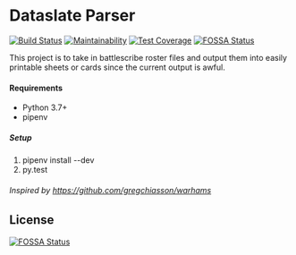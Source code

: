 # Dataslate Parser
[![Build Status](https://drone.stvnksslr.com/api/badges/stvnksslr/dataslate-parser/status.svg)](https://drone.stvnksslr.com/stvnksslr/dataslate-parser)
[![Maintainability](https://api.codeclimate.com/v1/badges/86bd40b6d3fd037140d4/maintainability)](https://codeclimate.com/github/stvnksslr/dataslate-parser/maintainability)
[![Test Coverage](https://api.codeclimate.com/v1/badges/86bd40b6d3fd037140d4/test_coverage)](https://codeclimate.com/github/stvnksslr/dataslate-parser/test_coverage)
[![FOSSA Status](https://app.fossa.io/api/projects/git%2Bgithub.com%2Fstvnksslr%2Fdataslate-parser.svg?type=shield)](https://app.fossa.io/projects/git%2Bgithub.com%2Fstvnksslr%2Fdataslate-parser?ref=badge_shield)

This project is to take in battlescribe roster files and output them into easily printable sheets or cards since the current output is awful.

#### Requirements
* Python 3.7+
* pipenv 

##### Setup
1. pipenv install --dev
2. py.test


###### Inspired by https://github.com/gregchiasson/warhams 


## License
[![FOSSA Status](https://app.fossa.io/api/projects/git%2Bgithub.com%2Fstvnksslr%2Fdataslate-parser.svg?type=large)](https://app.fossa.io/projects/git%2Bgithub.com%2Fstvnksslr%2Fdataslate-parser?ref=badge_large)
